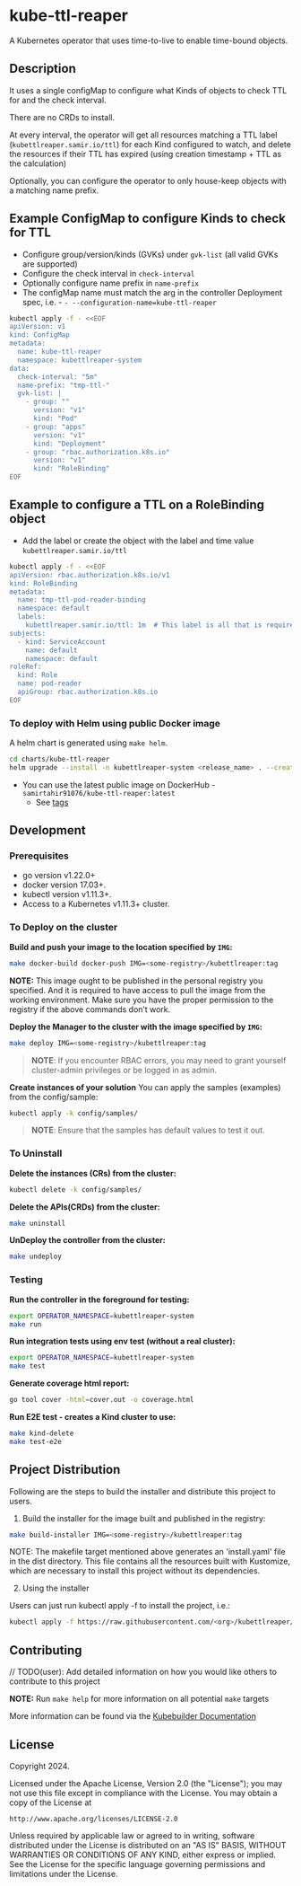 # kube-ttl-reaper
A Kubernetes operator that uses time-to-live to enable time-bound objects.

## Description
It uses a single configMap to configure what Kinds of objects to check TTL for and the check interval.

There are no CRDs to install.

At every interval, the operator will get all resources matching a TTL label (`kubettlreaper.samir.io/ttl`) for each Kind configured to watch, and delete the resources if their TTL has expired (using creation timestamp + TTL as the calculation)

Optionally, you can configure the operator to only house-keep objects with a matching name prefix.

## Example ConfigMap to configure Kinds to check for TTL
- Configure group/version/kinds (GVKs) under `gvk-list` (all valid GVKs are supported)
- Configure the check interval in `check-interval`
- Optionally configure name prefix in `name-prefix` 
- The configMap name must match the arg in the controller Deployment spec, i.e. - `- --configuration-name=kube-ttl-reaper`
```sh
kubectl apply -f - <<EOF
apiVersion: v1
kind: ConfigMap
metadata:
  name: kube-ttl-reaper
  namespace: kubettlreaper-system
data:
  check-interval: "5m"
  name-prefix: "tmp-ttl-"
  gvk-list: |
    - group: ""
      version: "v1"
      kind: "Pod"
    - group: "apps"
      version: "v1"
      kind: "Deployment"
    - group: "rbac.authorization.k8s.io"
      version: "v1"
      kind: "RoleBinding"
EOF
```

## Example to configure a TTL on a RoleBinding object
- Add the label or create the object with the label and time value `kubettlreaper.samir.io/ttl`
```sh
kubectl apply -f - <<EOF
apiVersion: rbac.authorization.k8s.io/v1
kind: RoleBinding
metadata:
  name: tmp-ttl-pod-reader-binding
  namespace: default
  labels:
    kubettlreaper.samir.io/ttl: 1m  # This label is all that is required
subjects:
  - kind: ServiceAccount
    name: default
    namespace: default
roleRef:
  kind: Role
  name: pod-reader
  apiGroup: rbac.authorization.k8s.io
EOF
```

### To deploy with Helm using public Docker image
A helm chart is generated using `make helm`.
```sh
cd charts/kube-ttl-reaper
helm upgrade --install -n kubettlreaper-system <release_name> . --create-namespace
```
- You can use the latest public image on DockerHub - `samirtahir91076/kube-ttl-reaper:latest`
  - See [tags](https://hub.docker.com/r/samirtahir91076/kube-ttl-reaper/tags) 

## Development

### Prerequisites
- go version v1.22.0+
- docker version 17.03+.
- kubectl version v1.11.3+.
- Access to a Kubernetes v1.11.3+ cluster.

### To Deploy on the cluster
**Build and push your image to the location specified by `IMG`:**

```sh
make docker-build docker-push IMG=<some-registry>/kubettlreaper:tag
```

**NOTE:** This image ought to be published in the personal registry you specified.
And it is required to have access to pull the image from the working environment.
Make sure you have the proper permission to the registry if the above commands don’t work.

**Deploy the Manager to the cluster with the image specified by `IMG`:**

```sh
make deploy IMG=<some-registry>/kubettlreaper:tag
```

> **NOTE**: If you encounter RBAC errors, you may need to grant yourself cluster-admin
privileges or be logged in as admin.

**Create instances of your solution**
You can apply the samples (examples) from the config/sample:

```sh
kubectl apply -k config/samples/
```

>**NOTE**: Ensure that the samples has default values to test it out.

### To Uninstall
**Delete the instances (CRs) from the cluster:**

```sh
kubectl delete -k config/samples/
```

**Delete the APIs(CRDs) from the cluster:**

```sh
make uninstall
```

**UnDeploy the controller from the cluster:**

```sh
make undeploy
```

### Testing

**Run the controller in the foreground for testing:**
```sh
export OPERATOR_NAMESPACE=kubettlreaper-system
make run
```

**Run integration tests using env test (without a real cluster):**
```sh
export OPERATOR_NAMESPACE=kubettlreaper-system
make test
```

**Generate coverage html report:**
```sh
go tool cover -html=cover.out -o coverage.html
```

**Run E2E test - creates a Kind cluster to use:**
```sh
make kind-delete
make test-e2e
```

## Project Distribution

Following are the steps to build the installer and distribute this project to users.

1. Build the installer for the image built and published in the registry:

```sh
make build-installer IMG=<some-registry>/kubettlreaper:tag
```

NOTE: The makefile target mentioned above generates an 'install.yaml'
file in the dist directory. This file contains all the resources built
with Kustomize, which are necessary to install this project without its dependencies.

2. Using the installer

Users can just run kubectl apply -f <URL for YAML BUNDLE> to install the project, i.e.:

```sh
kubectl apply -f https://raw.githubusercontent.com/<org>/kubettlreaper/<tag or branch>/dist/install.yaml
```

## Contributing
// TODO(user): Add detailed information on how you would like others to contribute to this project

**NOTE:** Run `make help` for more information on all potential `make` targets

More information can be found via the [Kubebuilder Documentation](https://book.kubebuilder.io/introduction.html)

## License

Copyright 2024.

Licensed under the Apache License, Version 2.0 (the "License");
you may not use this file except in compliance with the License.
You may obtain a copy of the License at

    http://www.apache.org/licenses/LICENSE-2.0

Unless required by applicable law or agreed to in writing, software
distributed under the License is distributed on an "AS IS" BASIS,
WITHOUT WARRANTIES OR CONDITIONS OF ANY KIND, either express or implied.
See the License for the specific language governing permissions and
limitations under the License.

